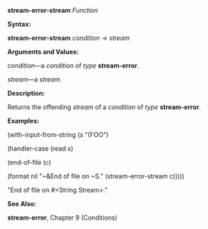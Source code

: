 **stream-error-stream** *Function* 

**Syntax:** 

**stream-error-stream** *condition → stream* 

**Arguments and Values:** 

*condition*—a *condition* of *type* **stream-error**. 

*stream*—a *stream*. 

**Description:** 

Returns the offending *stream* of a *condition* of *type* **stream-error**. 

**Examples:** 

(with-input-from-string (s "(FOO") 

(handler-case (read s) 



 

 

(end-of-file (c) 

(format nil "~&End of file on ~S." (stream-error-stream c))))) 

"End of file on #&#60;String Stream&#62;." 

**See Also:** 

**stream-error**, Chapter 9 (Conditions) 

